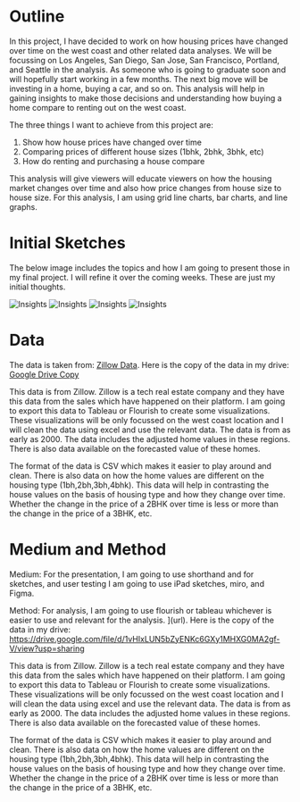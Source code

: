 # Outline 

In this project, I have decided to work on how housing prices have changed over time on the west coast and other related data analyses. We will be focussing on Los Angeles, San Diego, San Jose, San Francisco, Portland, and Seattle in the analysis. As someone who is going to graduate soon and will hopefully start working in a few months. The next big move will be investing in a home, buying a car, and so on. This analysis will help in gaining insights to make those decisions and understanding how buying a home compare to renting out on the west coast. 

The three things I want to achieve from this project are: 

1) Show how house prices have changed over time 
2) Comparing prices of different house sizes (1bhk, 2bhk, 3bhk, etc)
3) How do renting and purchasing a house compare 

This analysis will give viewers will educate viewers on how the housing market changes over time and also how price changes from house size to house size. For this analysis, I am using grid line charts, bar charts, and line graphs.


# Initial Sketches

The below image includes the topics and how I am going to present those in my final project. I will refine it over the coming weeks. These are just my initial thoughts. 

![Insights](F1.jpg)
![Insights](F2.jpg)
![Insights](F3.jpg)
![Insights](F4.jpg)

# Data

The data is taken from: [Zillow Data](https://www.zillow.com/research/data/). Here is the copy of the data in my drive: [Google Drive Copy](https://drive.google.com/file/d/1vHIxLUN5bZyENKc6GXy1MHXG0MA2gf-V/view?usp=sharing)

This data is from Zillow. Zillow is a tech real estate company and they have this data from the sales which have happened on their platform. I am going to export this data to Tableau or Flourish to create some visualizations. These visualizations will be only focussed on the west coast location and I will clean the data using excel and use the relevant data. The data is from as early as 2000. The data includes the adjusted home values in these regions. There is also data available on the forecasted value of these homes.

The format of the data is CSV which makes it easier to play around and clean. There is also data on how the home values are different on the housing type (1bh,2bh,3bh,4bhk). This data will help in contrasting the house values on the basis of housing type and how they change over time. Whether the change in the price of a 2BHK over time is less or more than the change in the price of a 3BHK, etc. 



# Medium and Method

Medium: For the presentation, I am going to use shorthand and for sketches, and user testing I am going to use iPad sketches, miro, and Figma. 

Method: For analysis, I am going to use flourish or tableau whichever is easier to use and relevant for the analysis. 
](url). Here is the copy of the data in my drive: https://drive.google.com/file/d/1vHIxLUN5bZyENKc6GXy1MHXG0MA2gf-V/view?usp=sharing

This data is from Zillow. Zillow is a tech real estate company and they have this data from the sales which have happened on their platform. I am going to export this data to Tableau or Flourish to create some visualizations. These visualizations will be only focussed on the west coast location and I will clean the data using excel and use the relevant data. The data is from as early as 2000. The data includes the adjusted home values in these regions. There is also data available on the forecasted value of these homes.

The format of the data is CSV which makes it easier to play around and clean. There is also data on how the home values are different on the housing type (1bh,2bh,3bh,4bhk). This data will help in contrasting the house values on the basis of housing type and how they change over time. Whether the change in the price of a 2BHK over time is less or more than the change in the price of a 3BHK, etc. 


